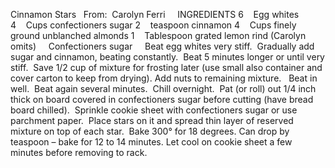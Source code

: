 Cinnamon Stars
 
From:  Carolyn Ferri
 
 
INGREDIENTS
6    Egg whites
4    Cups confectioners sugar
2    teaspoon cinnamon
4    Cups finely ground unblanched almonds 
1    Tablespoon grated lemon rind (Carolyn omits)
    Confectioners sugar
 
 
Beat egg whites very stiff.  Gradually add sugar and cinnamon, beating constantly.  Beat 5 minutes longer or until very stiff.  Save 1/2 cup of mixture for frosting later (use small also container and cover carton to keep from drying).
Add nuts to remaining mixture.   Beat in well.  Beat again several minutes.  Chill overnight.  Pat (or roll) out 1/4 inch thick on board covered in confectioners sugar before cutting (have bread board chilled).  Sprinkle cookie sheet with confectioners sugar or use parchment paper.  Place stars on it and spread thin layer of reserved mixture on top of each star.  Bake 300° for 18 degrees.
Can drop by teaspoon – bake for 12 to 14 minutes.
Let cool on cookie sheet a few minutes before removing to rack.
